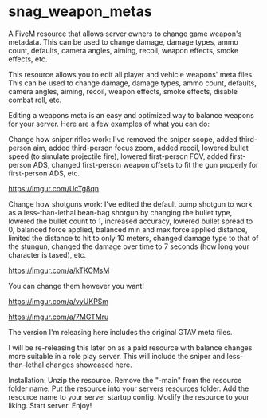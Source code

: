# snag_weapon_metas
A FiveM resource that allows server owners to change game weapon's metadata. This can be used to change damage, 
damage types, ammo count, defaults, camera angles, aiming, recoil, weapon effects, smoke effects, etc.

This resource allows you to edit all player and vehicle weapons' meta files. This can be used to change damage, damage types, ammo count, defaults, camera angles, aiming, recoil, weapon effects, smoke effects, disable combat roll, etc.

Editing a weapons meta is an easy and optimized way to balance weapons for your server. Here are a few examples of what you can do:

Change how sniper rifles work: I've removed the sniper scope, added third-person aim, added third-person focus zoom, added recoil, lowered bullet speed (to simulate projectile fire), lowered first-person FOV, added first-person ADS, changed first-person weapon offsets to fit the gun properly for first-person ADS, etc.

https://imgur.com/UcTg8qn

Change how shotguns work: I've edited the default pump shotgun to work as a less-than-lethal bean-bag shotgun by changing the bullet type, lowered the bullet count to 1, increased accuracy, lowered bullet spread to 0, balanced force applied, balanced min and max force applied distance, limited the distance to hit to only 10 meters, changed damage type to that of the stungun, changed the damage over time to 7 seconds (how long your character is tased), etc.

https://imgur.com/a/kTKCMsM

You can change them however you want! 

https://imgur.com/a/vyUKPSm

https://imgur.com/a/7MGTMru

The version I'm releasing here includes the original GTAV meta files.

I will be re-releasing this later on as a paid resource with balance changes more suitable in a role play server. This will include the sniper and less-than-lethal changes showcased here.

Installation:
Unzip the resource. 
Remove the "-main" from the resource folder name.
Put the resource into your servers resources folder. 
Add the resource name to your server startup config. 
Modify the resource to your liking. 
Start server. 
Enjoy! 
